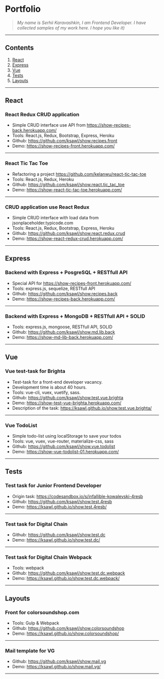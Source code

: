 <link rel="stylesheet" type="text/css" media="all" href="./markdown.css" />

# Portfolio

> *My name is Serhii Karavashkin, I am Frontend Developer. I have collected samples of my work here. I hope you like it)*

---

## Contents

1. [React](#React)
2. [Express](#Express)
3. [Vue](#Vue)
4. [Tests](#Tests)
5. [Layouts](#Layouts)

---

## React

### React Redux CRUD application

-   Simple CRUD interface use API from https://show-recipes-back.herokuapp.com/
-   Tools: React.js, Redux, Bootstrap, Express, Heroku
-   Github: https://github.com/ksawl/show.recipes.front
-   Demo: https://show-recipes-front.herokuapp.com/

---

### React Tic Tac Toe

-   Refactoring a project https://github.com/kelanwu/react-tic-tac-toe
-   Tools: React.js, Redux, Heroku
-   Github: https://github.com/ksawl/show.react.tic_tac_toe
-   Demo: https://show-react-tic-tac-toe.herokuapp.com/

---

### CRUD application use React Redux

-   Simple CRUD interface with load data from jsonplaceholder.typicode.com
-   Tools: React.js, Redux, Bootstrap, Express, Heroku
-   Github: https://github.com/ksawl/show.react.redux.crud
-   Demo: https://show-react-redux-crud.herokuapp.com/

---

## Express

### Backend with Express + PosgreSQL + RESTfull API

-   Special API for https://show-recipes-front.herokuapp.com/
-   Tools: express.js, sequelize, RESTfull API
-   Github: https://github.com/ksawl/show.recipes.back
-   Demo: https://show-recipes-back.herokuapp.com/

---

### Backend with Express + MongoDB + RESTfull API + SOLID

-   Tools: express.js, mongoose, RESTfull API, SOLID
-   Github: https://github.com/ksawl/show.md.lib.back
-   Demo: https://show-md-lib-back.herokuapp.com/

---

## Vue

### Vue test-task for Brighta

-   Test-task for a front-end developer vacancy.
-   Development time is about 40 hours.
-   Tools: vue-cli, vuex, vuetify, sass.
-   Github: https://github.com/ksawl/show.test.vue.brighta
-   Demo: https://show-test-vue-brighta.herokuapp.com/
-   Description of the task: https://ksawl.github.io/show.test.vue.brighta/

---

### Vue TodoList

-   Simple todo-list using localStorage to save your todos
-   Tools: vue, vuex, vue-router, materialize-css, sass
-   Github: https://github.com/ksawl/show.vue.todolist
-   Demo: https://show-vue-todolist-01.herokuapp.com/

---

## Tests

### Test task for Junior Frontend Developer

-   Origin task: https://codesandbox.io/s/infallible-kowalevski-4resb
-   Github: https://github.com/ksawl/show.test.4resb
-   Demo: https://ksawl.github.io/show.test.4resb/

---

### Test task for Digital Chain

-   Github: https://github.com/ksawl/show.test.dc
-   Demo: https://ksawl.github.io/show.test.dc/

---

### Test task for Digital Chain Webpack

-   Tools: webpack
-   Github: https://github.com/ksawl/show.test.dc.webpack
-   Demo: https://ksawl.github.io/show.test.dc.webpack/

---

## Layouts

### Front for colorsoundshop.com

-   Tools: Gulp & Webpack
-   Github: https://github.com/ksawl/show.colorsoundshop
-   Demo: https://ksawl.github.io/show.colorsoundshop/

---

### Mail template for VG

-   Github: https://github.com/ksawl/show.mail.vg
-   Demo: https://ksawl.github.io/show.mail.vg/

---
